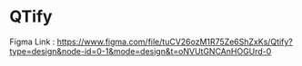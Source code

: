 # QTify 

Figma Link : https://www.figma.com/file/tuCV26ozM1R75Ze6ShZxKs/Qtify?type=design&node-id=0-1&mode=design&t=oNVUtGNCAnHOGUrd-0